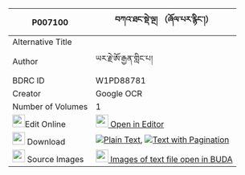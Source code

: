 |P007100|བཀའ་ཐང་སྡེ་ལྔ། （ཞོལ་པར་རྙིང་།） 
| --- | --- 
|Alternative Title |
|Author| ཡར་རྗེ་ཨོ་རྒྱན་གླིང་པ།
|BDRC ID | W1PD88781
|Creator | Google OCR
|Number of Volumes| 1
|<img width="25" src="https://img.icons8.com/color/25/000000/edit-property.png">Edit Online| [<img width="25" src="https://avatars.githubusercontent.com/u/45091458?s=200&v=4"> Open in Editor](http://editor.openpecha.org/P007100)
|<img width="25" src="https://img.icons8.com/fluent/48/000000/download-2.png"/>  Download | [![](https://img.icons8.com/color/20/000000/txt.png)Plain Text](https://github.com/Openpecha/P007100/releases/download/v1/ka_tang_de_nga_shyolpa_ra_nyin_plain_P007100.zip), [![](https://img.icons8.com/color/20/000000/txt.png)Text with Pagination](https://github.com/Openpecha/P007100/releases/download/v1/ka_tang_de_nga_shyolpa_ra_nyin_pages_P007100.zip)
|<img width="25" src="https://img.icons8.com/plasticine/100/000000/pictures-folder.png"/>  Source Images | [<img width="25" src="https://library.bdrc.io/icons/BUDA-small.svg"> Images of text file open in BUDA](https://library.bdrc.io/show/bdr:W1PD88781)